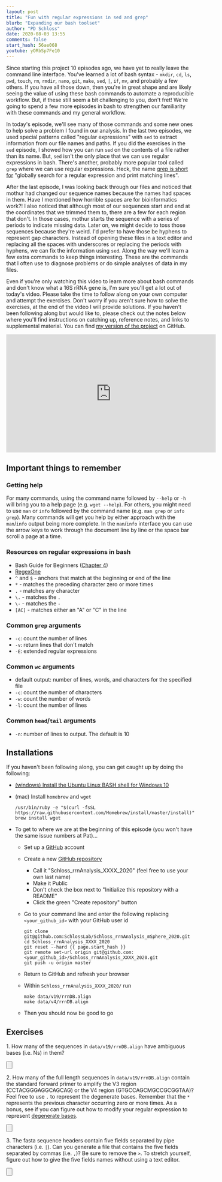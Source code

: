 ```yaml
---
layout: post
title: "Fun with regular expressions in sed and grep"
blurb: "Expanding our bash toolset"
author: "PD Schloss"
date: 2020-08-03 13:55
comments: false
start_hash: 56ae068
youtube: yORbSp7Fe10
---
```


Since starting this project 10 episodes ago, we have yet to really leave the command line interface. You've learned a lot of bash syntax - `mkdir`, `cd`, `ls`, `pwd`, `touch`, `rm`, `rmdir`, `nano`, `git`, `make`, `sed`, `|`, `if`, `mv`, and probably a few others. If you have all those down, then you're in great shape and are likely seeing the value of using these bash commands to automate a reproducible workflow. But, if these still seem a bit challenging to you, don't fret! We're going to spend a few more episodes in bash to strengthen our familiarity with these commands and my general workflow.

In today's episode, we'll see many of those commands and some new ones to help solve a problem I found in our analysis. In the last two episodes, we used special patterns called "regular expressions" with `sed` to extract information from our file names and paths. If you did the exercises in the `sed` episode, I showed how you can run `sed` on the contents of a file rather than its name. But, `sed` isn't the only place that we can use regular expressions in bash. There's another, probably more popular tool called `grep` where we can use regular expressions. Heck, the name [grep is short for](https://en.wikipedia.org/wiki/Grep) "globally search for a regular expression and print matching lines".

After the last episode, I was looking back through our files and noticed that mothur had changed our sequence names because the names had spaces in them. Have I mentioned how horrible spaces are for bioinformatics work?! I also noticed that although most of our sequences start and end at the coordinates that we trimmed them to, there are a few for each region that don't. In those cases, mothur starts the sequence with a series of periods to indicate missing data. Later on, we might decide to toss those sequences because they're weird. I'd prefer to have those be hyphens to represent gap characters. Instead of opening these files in a text editor and replacing all the spaces with underscores or replacing the periods with hyphens, we can fix the information using `sed`. Along the way we'll learn a few extra commands to keep things interesting. These are the commands that I often use to diagnose problems or do simple analyses of data in my files.

Even if you're only watching this video to learn more about bash commands and don't know what a 16S rRNA gene is, I'm sure you'll get a lot out of today's video. Please take the time to follow along on your own computer and attempt the exercises. Don't worry if you aren't sure how to solve the exercises, at the end of the video I will provide solutions. If you haven't been following along but would like to, please check out the notes below where you'll find instructions on catching up, reference notes, and links to supplemental material. You can find [my version of the project](https://github.com/SchlossLab/Schloss_rrnAnalysis_mSphere_2020) on GitHub.

<iframe style="margin: 0 auto;display:block;" width="560" height="315" src="https://www.youtube.com/embed/{{ page.youtube }}" frameborder="0" allow="accelerometer; autoplay; encrypted-media; gyroscope; picture-in-picture" allowfullscreen></iframe>


## Important things to remember

### Getting help
For many commands, using the command name followed by `--help` or `-h` will bring you to a help page (e.g. `wget --help`). For others, you might need to use `man` or `info` followed by the command name (e.g. `man grep` or `info grep`). Many commands will get you help by either approach with the `man`/`info` output being more complete. In the `man`/`info` interface you can use the arrow keys to work through the document line by line or the space bar scroll a page at a time.


### Resources on regular expressions in bash
* Bash Guide for Beginners ([Chapter 4](https://www.tldp.org/LDP/Bash-Beginners-Guide/html/chap_04.html))
* [RegexOne](https://regexone.com)
* `^` and `$` - anchors that match at the beginning or end of the line
* `*` - matches the preceding character zero or more times
* `.` - matches any character
* `\.` - matches the `.`
* `\-` - matches the `-`
* `[AC]` - matches either an "A" or "C" in the line

### Common `grep` arguments
* `-c`: count the number of lines
* `-v`: return lines that don't match
* `-E`: extended regular expressions


### Common `wc` arguments
* default output: number of lines, words, and characters for the specified file
* `-c`: count the number of characters
* `-w`: count the number of words
* `-l`: count the number of lines


### Common `head`/`tail` arguments
* `-n`: number of lines to output. The default is 10



## Installations

If you haven't been following along, you can get caught up by doing the following:

* [(windows) Install the Ubuntu Linux BASH shell for Windows 10](https://itsfoss.com/install-bash-on-windows/)
* (mac) Install `homebrew` and `wget`  

	```
	/usr/bin/ruby -e "$(curl -fsSL https://raw.githubusercontent.com/Homebrew/install/master/install)"
	brew install wget
	```

* To get to where we are at the beginning of this episode (you won't have the same issue numbers at Pat)...
  - Set up a [GitHub](https://www.github.com) account
  - Create a new [GitHub repository](https://github.com/new)
    - Call it "Schloss_rrnAnalysis_XXXX_2020" (feel free to use your own last name)
    - Make it Public
    - Don't check the box next to "Initialize this repository with a README"
    - Click the green "Create repository" button
  - Go to your command line and enter the following replacing `<your_github_id>` with your GitHub user id

		git clone git@github.com:SchlossLab/Schloss_rrnAnalysis_mSphere_2020.git
		cd Schloss_rrnAnalysis_XXXX_2020
		git reset --hard {{ page.start_hash }}
		git remote set-url origin git@github.com:<your_github_id>/Schloss_rrnAnalysis_XXXX_2020.git
		git push -u origin master  

  - Return to GitHub and refresh your browser
  - Within `Schloss_rrnAnalysis_XXXX_2020/` run

	```
	make data/v19/rrnDB.align
	make data/v4/rrnDB.align
	```

  - Then you should now be good to go


## Exercises

1\. How many of the sequences in `data/v19/rrnDB.align` have ambiguous bases (i.e. Ns) in them?

<input type="button" class="hideshow">
<div markdown="1" style="display:none;">
grep -v ">" data/v19/rrnDB.align | grep -c "N"
grep -v ">" data/v19/rrnDB.align | grep "N" | wc -l
</div>

2\. How many of the full length sequences in `data/v19/rrnDB.align` contain the standard forward primer to amplify the V3 region (CCTACGGGAGGCAGCAG) or the V4 region (GTGCCAGCMGCCGCGGTAA)? Feel free to use `.` to represent the degenerate bases. Remember that the `*` represents the previous character occurring zero or more times. As a bonus, see if you can figure out how to modify your regular expression to represent [degenerate bases](https://www.bioinformatics.org/sms/iupac.html).

<input type="button" class="hideshow">
<div markdown="1" style="display:none;">
grep "C-*C-*T-*A-*C-*G-*G-*G-*A-*G-*G-*C-*A-*G-*C-*A-*G" data/v19/rrnDB.align | wc -l
grep "G-*T-*G-*C-*C-*A-*G-*C-*.-*G-*C-*C-*G-*C-*G-*G-*T-*A-*A" data/v19/rrnDB.align | wc -l
grep "G-*T-*G-*C-*C-*A-*G-*C-*[AC]-*G-*C-*C-*G-*C-*G-*G-*T-*A-*A" data/v19/rrnDB.align | wc -l
</div>

3\. The fasta sequence headers contain five fields separated by pipe characters (i.e. `|`). Can you generate a file that contains the five fields separated by commas (i.e. `,`)? Be sure to remove the `>`. To stretch yourself, figure out how to give the five fields names without using a text editor.

<input type="button" class="hideshow">
<div markdown="1" style="display:none;">
echo "organism_name,genome_accession,sequence_accession,chromosome,genome_coordiantes" > header_table.csv
grep ">" data/v19/rrnDB.align | sed "s/|/,/g" | sed "s/>//" >> header_table.csv
</div>
